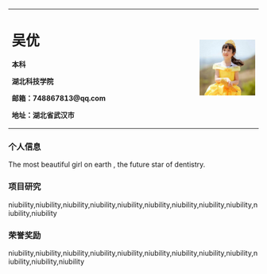 
<table border="0">
  <tr>
    <td width="75%">
      <h1>吴优</h1>
      <p><b>本科</b></p>
      <p><b>湖北科技学院</b></p>
      <p><b>邮箱：748867813@qq.com</b></p>
      <p><b>地址：湖北省武汉市</b></p>
    </td>
    <td width="25%">
      <img src="/zhengjianzhao.jpeg" width="100%">      
    </td>
  </tr>
</table>



### 个人信息

The most beautiful girl on earth , the future star of dentistry.

### 项目研究

niubility,niubility,niubility,niubility,niubility,niubility,niubility,niubility,niubility,niubility,niubility

### 荣誉奖励

niubility,niubility,niubility,niubility,niubility,niubility,niubility,niubility,niubility,niubility,niubility,niubility
